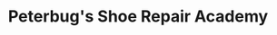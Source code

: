 ---
title: "Peterbug's Shoe Repair Academy"
url: /washington/peterbugs-shoe-repair-academy/
shop: Schuhe
---
